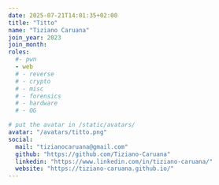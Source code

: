 ```yaml
---
date: 2025-07-21T14:01:35+02:00
title: "Titto"
name: "Tiziano Caruana"
join_year: 2023
join_month:
roles:
  #- pwn
  - web
  # - reverse
  # - crypto
  # - misc
  # - forensics
  # - hardware
  # - OG

# put the avatar in /static/avatars/
avatar: "/avatars/titto.png"
social:
  mail: "tizianocaruana@gmail.com"
  github: "https://github.com/Tiziano-Caruana"
  linkedin: "https://www.linkedin.com/in/tiziano-caruana/"
  website: "https://tiziano-caruana.github.io/"
---
```

